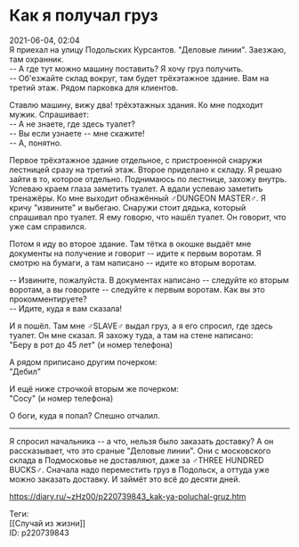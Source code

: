 Как я получал груз
===================

   
 2021-06-04, 02:04   
  Я приехал на улицу Подольских Курсантов. "Деловые линии". Заезжаю, там охранник.   
 -- А где тут можно машину поставить? Я хочу груз получить.   
 -- Об'езжайте склад вокруг, там будет трёхэтажное здание. Вам на третий этаж. Рядом парковка для клиентов.   
   
 Ставлю машину, вижу два! трёхэтажных здания. Ко мне подходит мужик. Спрашивает:   
 -- А не знаете, где здесь туалет?   
 -- Вы если узнаете -- мне скажите!   
 -- А, понятно.   
   
 Первое трёхэтажное здание отдельное, с пристроенной снаружи лестницей сразу на третий этаж. Второе приделано к складу. Я решаю зайти в то, которое отдельно. Поднимаюсь по лестнице, захожу внутрь. Успеваю краем глаза заметить туалет. А вдали успеваю заметить тренажёры. Ко мне выходит обнажённый ♂DUNGEON MASTER♂. Я кричу "извините" и выбегаю. Снаружи стоит дядька, который спрашивал про туалет. Я ему говорю, что нашёл туалет. Он говорит, что уже сам справился.   
   
 Потом я иду во второе здание. Там тётка в окошке выдаёт мне документы на получение и говорит -- идите к первым воротам. Я смотрю на бумаги, а там написано -- идите ко вторым воротам.   
   
 -- Извините, пожалуйста. В документах написано -- следуйте ко вторым воротам, а вы говорите -- следуйте к первым воротам. Как вы это прокомментируете?   
 -- Идите, куда я вам сказала!   
   
 И я пошёл. Там мне ♂SLAVE♂ выдал груз, а я его спросил, где здесь туалет. Он мне сказал. Я захожу туда, а там на стене написано:   
 "Беру в рот до 45 лет" (и номер телефона)   
   
 А рядом приписано другим почерком:   
 "Дебил"   
   
 И ещё ниже строчкой вторым же почерком:   
 "Сосу" (и номер телефона)   
   
 О боги, куда я попал? Спешно отчалил.   
   
 ***   
   
 Я спросил начальника -- а что, нельзя было заказать доставку? А он рассказывает, что это сраные "Деловые линии". Они с московского склада в Подмосковье не доставляют, даже за ♂THREE HUNDRED BUCKS♂. Сначала надо переместить груз в Подольск, а оттуда уже можно заказать доставку. И займёт это всё до десяти дней.   
    
 <https://diary.ru/~zHz00/p220739843_kak-ya-poluchal-gruz.htm>   
   
 Теги:   
 [[Случай из жизни]]   
 ID: p220739843